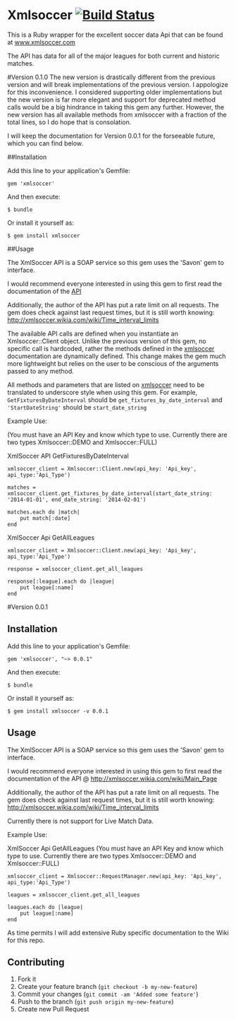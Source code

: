 
# Xmlsoccer [![Build Status](https://secure.travis-ci.org/eifion/url_formatter.png)](https://secure.travis-ci.org/eifion/url_formatter.png)

This is a Ruby wrapper for the excellent soccer data Api that can be found at www.xmlsoccer.com

The API has data for all of the major leagues for both current and historic matches.

#Version 0.1.0
The new version is drastically different from the previous version and will break implementations of the previous version. I appologize for this inconvenience. I considered supporting older implementations but the new version is far more elegant and support for deprecated method calls would be a big hindrance in taking this gem any further.  However, the new version has all available methods from xmlsoccer with a fraction of the total lines, so I do hope that is consolation. 

I will keep the documentation for Version 0.0.1 for the forseeable future, which you can find below.

##Installation

Add this line to your application's Gemfile:

    gem 'xmlsoccer'

And then execute:

    $ bundle

Or install it yourself as:

    $ gem install xmlsoccer
    
##Usage 

The XmlSoccer API is a SOAP service so this gem uses the 'Savon' gem to interface.

I would recommend everyone interested in using this gem to first read the documentation of the [API](http://xmlsoccer.wikia.com/wiki/Main_Page)

Additionally, the author of the API has put a rate limit on all requests. The gem does check against last request times, but it is still worth knowing: http://xmlsoccer.wikia.com/wiki/Time_interval_limits

The available API calls are defined when you instantiate an Xmlsoccer::Client object.  Unlike the previous version of this gem, no specific call is hardcoded, rather the methods defined in the [xmlsoccer](http://www.xmlsoccer.com/FootballData.asmx?WSDL) documentation are dynamically defined. This change makes the gem much more lightweight but relies on the user to be conscious of the arguments passed to any method.

All methods and parameters that are listed on [xmlsoccer](http://www.xmlsoccer.com/FootballData.asmx?WSDL) need to be translated to underscore style when using this gem. For example, `GetFixturesByDateInterval` should be  `get_fixtures_by_date_interval` and `'StartDateString'` should be `start_date_string`

Example Use:

(You must have an API Key and know which type to use.  Currently there are two types Xmlsoccer::DEMO and Xmlsoccer::FULL)

XmlSoccer API GetFixturesByDateInterval

	xmlsoccer_client = Xmlsoccer::Client.new(api_key: 'Api_key', api_type:'Api_Type')

	matches = xmlsoccer_client.get_fixtures_by_date_interval(start_date_string: '2014-01-01', end_date_string: '2014-02-01')
	
	matches.each do |match|
		put match[:date]
	end


XmlSoccer Api GetAllLeagues


	xmlsoccer_client = Xmlsoccer::Client.new(api_key: 'Api_key', api_type:'Api_Type')

	response = xmlsoccer_client.get_all_leagues
	
	response[:league].each do |league|
		put league[:name]
	end



#Version 0.0.1

## Installation

Add this line to your application's Gemfile:

    gem 'xmlsoccer', "~> 0.0.1"

And then execute:

    $ bundle

Or install it yourself as:

    $ gem install xmlsoccer -v 0.0.1

## Usage

The XmlSoccer API is a SOAP service so this gem uses the 'Savon' gem to interface.

I would recommend everyone interested in using this gem to first read the documentation of the API @ http://xmlsoccer.wikia.com/wiki/Main_Page

Additionally, the author of the API has put a rate limit on all requests. The gem does check against last request times, but it is still worth knowing: http://xmlsoccer.wikia.com/wiki/Time_interval_limits

Currently there is not support for Live Match Data.

Example Use:

XmlSoccer Api GetAllLeagues
(You must have an API Key and know which type to use.  Currently there are two types Xmlsoccer::DEMO and Xmlsoccer::FULL)

	xmlsoccer_client = Xmlsoccer::RequestManager.new(api_key: 'Api_key', api_type:'Api_Type')

	leagues = xmlsoccer_client.get_all_leagues

	leagues.each do |league|
		put league[:name]
	end

As time permits I will add extensive Ruby specific documentation to the Wiki for this repo.

## Contributing

1. Fork it
2. Create your feature branch (`git checkout -b my-new-feature`)
3. Commit your changes (`git commit -am 'Added some feature'`)
4. Push to the branch (`git push origin my-new-feature`)
5. Create new Pull Request
